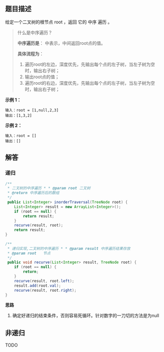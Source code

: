 ## 题目描述
给定一个二叉树的根节点 root ，返回 它的 中序 遍历 。

> 什么是中序遍历？
> 
> **中序遍历是**：
> 		中表示，中间返回root点的值。
> 		
> **具体流程为**：
> 1. 遍历root的左边，深度优先，先输出每个点的左子树，当左子树为空时，输出右子树；
> 2. 输出root点的值；
> 3. 遍历root的右边，深度优先，先输出每个点的左子树，当左子树为空时，输出右子树；


**示例 1：** 
```
输入：root = [1,null,2,3]
输出：[1,3,2]
```
**示例 2：** 
```
输入：root = []
输出：[]
```

## 解答
### 递归
```java
/**  
 * 二叉树的中序遍历 * * @param root 二叉树  
 * @return 中序遍历后的数组  
 */
 public List<Integer> inorderTraversal(TreeNode root) {  
    List<Integer> result = new ArrayList<Integer>();  
    if (root == null) {  
        return result;  
    }  
    recurve(result, root);  
    return result;  
}  
  
/**  
 * 递归实现,二叉树的中序遍历 * * @param result 中序遍历结果存放  
 * @param root   节点  
 */
 public void recurve(List<Integer> result, TreeNode root) {  
    if (root == null) {  
        return;  
    }  
    recurve(result, root.left);  
    result.add(root.val);  
    recurve(result, root.right);  
}
```

**思路**
1. 确定好递归的结束条件，否则容易死循环。针对数字的一刀切的方法是为null

## 非递归
TODO


